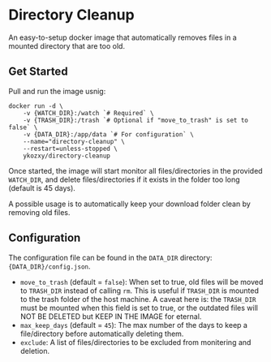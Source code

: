 # Directory Cleanup

An easy-to-setup docker image that automatically removes files in a mounted directory that are too old. 

## Get Started

Pull and run the image usnig:

```shell
docker run -d \
	-v {WATCH_DIR}:/watch `# Required` \
	-v {TRASH_DIR}:/trash `# Optional if "move_to_trash" is set to false` \
	-v {DATA_DIR}:/app/data `# For configuration` \
	--name="directory-cleanup" \
	--restart=unless-stopped \
	ykozxy/directory-cleanup
```

Once started, the image will start monitor all files/directories in the provided `WATCH_DIR`, and delete files/directories if it exists in the folder too long (default is 45 days). 

A possible usage is to automatically keep your download folder clean by removing old files. 

## Configuration

The configuration file can be found in the `DATA_DIR` directory: `{DATA_DIR}/config.json`. 

* `move_to_trash` (default = `false`): When set to true, old files will be moved to `TRASH_DIR` instead of calling `rm`. This is useful if `TRASH_DIR` is mounted to the trash folder of the host machine. A caveat here is: the `TRASH_DIR` must be mounted when this field is set to true, or the outdated files will NOT BE DELETED but KEEP IN THE IMAGE for eternal. 
* `max_keep_days` (default = `45`): The max number of the days to keep a file/directory before automatically deleting them.  
* `exclude`: A list of files/directories to be excluded from monitering and deletion. 
